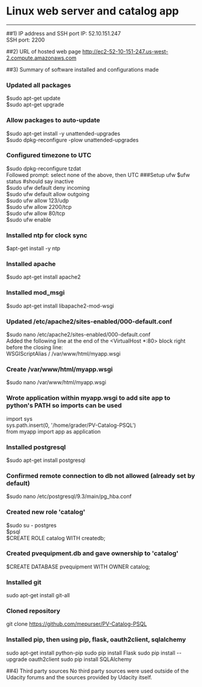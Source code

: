 # Linux web server and catalog app
----------------

##1) IP address and SSH port
IP: 52.10.151.247  
SSH port: 2200

##2) URL of hosted web page
http://ec2-52-10-151-247.us-west-2.compute.amazonaws.com

##3) Summary of software installed and configurations made
### Updated all packages
$sudo apt-get update  
$sudo apt-get upgrade
### Allow packages to auto-update
$sudo apt-get install -y unattended-upgrades  
$sudo dpkg-reconfigure -plow unattended-upgrades
### Configured timezone to UTC
$sudo dpkg-reconfigure tzdat  
Followed prompt: select none of the above, then UTC
###Setup ufw
$ufw status #should say inactive  
$sudo ufw default deny incoming  
$sudo ufw default allow outgoing  
$sudo ufw allow 123/udp  
$sudo ufw allow 2200/tcp  
$sudo ufw allow 80/tcp  
$sudo ufw enable  

### Installed ntp for clock sync
$apt-get install -y ntp

### Installed apache
$sudo apt-get install apache2

### Installed mod_msgi
$sudo apt-get install libapache2-mod-wsgi

### Updated /etc/apache2/sites-enabled/000-default.conf
$sudo nano /etc/apache2/sites-enabled/000-default.conf  
Added the following line at the end of the <VirtualHost *:80> block right before the closing </VirtualHost> line:  
WSGIScriptAlias / /var/www/html/myapp.wsgi

### Create /var/www/html/myapp.wsgi
$sudo nano /var/www/html/myapp.wsgi

### Wrote application within myapp.wsgi to add site app to python's PATH so imports can be used
import sys  
sys.path.insert(0, '/home/grader/PV-Catalog-PSQL')  
from myapp import app as application

### Installed postgresql
$sudo apt-get install postgresql

### Confirmed remote connection to db not allowed (already set by default)
$sudo nano /etc/postgresql/9.3/main/pg_hba.conf

### Created new role 'catalog'
$sudo su - postgres  
$psql  
$CREATE ROLE catalog WITH createdb;
### Created pvequipment.db and gave ownership to 'catalog'
$CREATE DATABASE pvequipment WITH OWNER catalog;

### Installed git
sudo apt-get install git-all

### Cloned repository
git clone https://github.com/mepurser/PV-Catalog-PSQL

### Installed pip, then using pip, flask, oauth2client, sqlalchemy
sudo apt-get install python-pip
sudo pip install Flask
sudo pip install --upgrade oauth2client
sudo pip install SQLAlchemy

##4) Third party sources
No third party sources were used outside of the Udacity forums and the sources provided by Udacity itself. 

